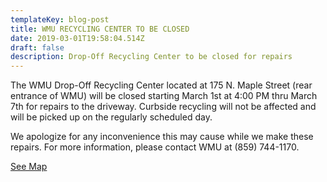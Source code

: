 ```yaml
---
templateKey: blog-post
title: WMU RECYCLING CENTER TO BE CLOSED
date: 2019-03-01T19:58:04.514Z
draft: false
description: Drop-Off Recycling Center to be closed for repairs
---
```

The WMU Drop-Off Recycling Center located at 175 N. Maple Street (rear entrance of WMU) will be closed starting March 1st at 4:00 PM thru March 7th for repairs to the driveway. Curbside recycling will not be affected and will be picked up on the regularly scheduled day. 

We apologize for any inconvenience this may cause while we make these repairs. For more information, please contact WMU at (859) 744-1170.

[See Map](https://geosync.cloud/maps/9c6053d0-4304-49e1-a64b-0466c7018bad?layer=Advisory&feature=2)
